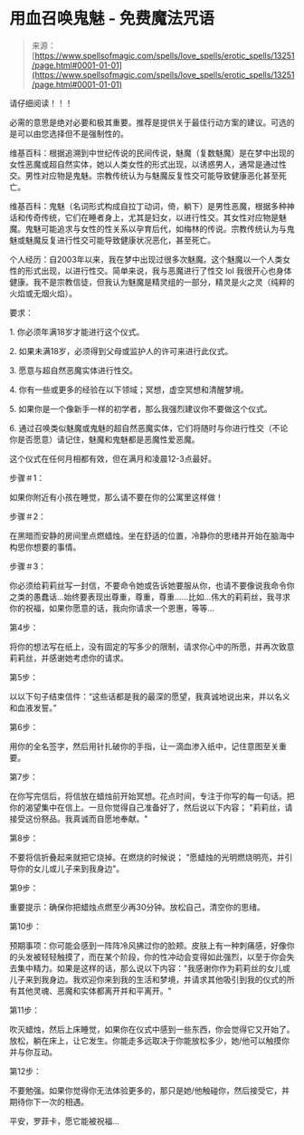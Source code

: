 <!--yml

分类：未分类

日期：2024-06-12 18:51:38

-->

# 用血召唤鬼魅 - 免费魔法咒语

> 来源：[https://www.spellsofmagic.com/spells/love_spells/erotic_spells/13251/page.html#0001-01-01](https://www.spellsofmagic.com/spells/love_spells/erotic_spells/13251/page.html#0001-01-01)

请仔细阅读！！！

必需的意思是绝对必要和极其重要。推荐是提供关于最佳行动方案的建议。可选的是可以由您选择但不是强制性的。

维基百科：根据追溯到中世纪传说的民间传说，魅魔（复数魅魔）是在梦中出现的女性恶魔或超自然实体，她以人类女性的形式出现，以诱惑男人，通常是通过性交。男性对应物是鬼魅。宗教传统认为与魅魔反复性交可能导致健康恶化甚至死亡。

维基百科：鬼魅（名词形式构成自拉丁动词，倚，躺下）是男性恶魔，根据多种神话和传奇传统，它们在睡者身上，尤其是妇女，以进行性交。其女性对应物是魅魔。鬼魅可能追求与女性的性关系以孕育后代，如梅林的传说。宗教传统认为与鬼魅或魅魔反复进行性交可能导致健康状况恶化，甚至死亡。

个人经历：自2003年以来，我在梦中出现过很多次魅魔。这个魅魔以一个人类女性的形式出现，以进行性交。简单来说，我与恶魔进行了性交 lol 我很开心也身体健康。我不是宗教信徒，但我认为魅魔是精灵组的一部分，精灵是火之灵（纯粹的火焰或无烟火焰）。

要求：

1\. 你必须年满18岁才能进行这个仪式。

2\. 如果未满18岁，必须得到父母或监护人的许可来进行此仪式。

3\. 愿意与超自然恶魔实体进行性交。

4\. 你有一些或更多的经验在以下领域；冥想，虚空冥想和清醒梦境。

5\. 如果你是一个像新手一样的初学者，那么我强烈建议你不要做这个仪式。

6\. 通过召唤类似魅魔或鬼魅的超自然恶魔实体，它们将随时与你进行性交（不论你是否愿意）请记住，魅魔和鬼魅都是恶魔性爱恶魔。

这个仪式在任何月相都有效，但在满月和凌晨12-3点最好。

步骤＃1：

如果你附近有小孩在睡觉，那么请不要在你的公寓里这样做！

步骤＃2：

在黑暗而安静的房间里点燃蜡烛。坐在舒适的位置，冷静你的思绪并开始在脑海中构思你想要的事情。

步骤＃3：

你必须给莉莉丝写一封信，不要命令她或告诉她要服从你，也请不要像说我命令你之类的愚蠢话…始终要表现出尊重，尊重，尊重……比如...伟大的莉莉丝，我寻求你的祝福，如果你愿意的话，我向你请求一个恩惠，等等…

第4步：

将你的想法写在纸上，没有固定的写多少的限制，请求你心中的所愿，并再次致意莉莉丝，并感谢她考虑你的请求。

第5步：

以以下句子结束信件：“这些话都是我的最深的愿望，我真诚地说出来，并以名义和血液发誓。”

第6步：

用你的全名签字，然后用针扎破你的手指，让一滴血渗入纸中，记住意图至关重要。

第7步：

在你写完信后，将信放在蜡烛前开始冥想。花点时间，专注于你写的每一句话。把你的渴望集中在信上。一旦你觉得自己准备好了，然后说以下内容； "莉莉丝，请接受这份祭品。我真诚而自愿地奉献。"

第8步：

不要将信折叠起来就把它烧掉。在燃烧的时候说； "愿蜡烛的光明燃烧明亮，并引导你的女儿或儿子来到我身边"。

第9步：

重要提示：确保你把蜡烛点燃至少再30分钟。放松自己，清空你的思绪。

第10步：

预期事项：你可能会感到一阵阵冷风拂过你的脸颊。皮肤上有一种刺痛感，好像你的头发被轻轻触摸了，而在某个阶段，你的性冲动会变得如此强烈，以至于你会失去集中精力。如果是这样的话，那么说以下内容："我感谢你作为莉莉丝的女儿或儿子来到我身边。我欢迎你来到我的生活和梦境，并请求其他吸引到我的仪式的所有其他灵魂、恶魔和实体都离开并和平离开。"

第11步：

吹灭蜡烛，然后上床睡觉，如果你在仪式中感到一些东西，你会觉得它又开始了。放松，躺在床上，让它发生。你能走多远取决于你能放松多少，她/他可以触摸你并与你互动。

第12步：

不要勉强。如果你觉得你无法体验更多的，那只是她/他触碰你，然后接受它，并期待你下一次的相遇。

平安，罗菲卡，愿它能被祝福…
